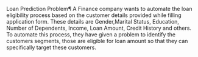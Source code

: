 Loan Prediction Problem¶
A Finance company wants to automate the loan eligibility process based on the customer details provided while filling application form. These details are Gender,Marital Status, Education, Number of Dependents, Income, Loan Amount, Credit History and others. To automate this process, they have given a problem to identify the customers segments, those are eligible for loan amount so that they can specifically target these customers.
